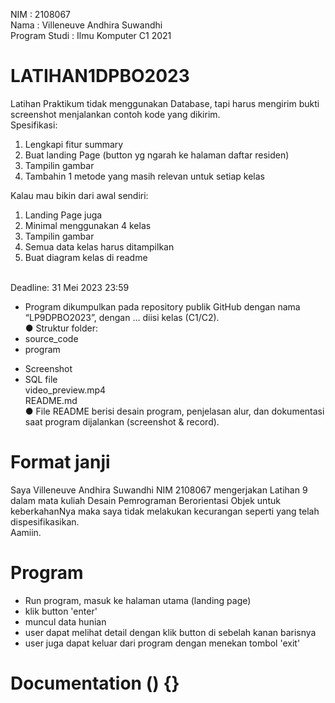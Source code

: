 NIM               : 2108067<br />
Nama              : Villeneuve Andhira Suwandhi<br />
Program Studi     : Ilmu Komputer C1 2021<br />

# LATIHAN1DPBO2023
Latihan Praktikum tidak menggunakan Database, tapi harus mengirim bukti<br />
screenshot menjalankan contoh kode yang dikirim.<br />
Spesifikasi:
1. Lengkapi fitur summary
2. Buat landing Page (button yg ngarah ke halaman daftar residen)
3. Tampilin gambar
4. Tambahin 1 metode yang masih relevan untuk setiap kelas

Kalau mau bikin dari awal sendiri:<br />
1. Landing Page juga
2. Minimal menggunakan 4 kelas
3. Tampilin gambar
4. Semua data kelas harus ditampilkan
5. Buat diagram kelas di readme

<br />Deadline: 31 Mei 2023 23:59<br />
- Program dikumpulkan pada repository publik GitHub dengan nama
“LP9DPBO2023”, dengan … diisi kelas (C1/C2).<br />
● Struktur folder:
- source_code<br />
- program<br />
+ Screenshot<br />
+ SQL file<br />
video_preview.mp4<br />
README.md<br />
● File README berisi desain program, penjelasan alur, dan dokumentasi saat
program dijalankan (screenshot & record).<br />

# Format janji
Saya Villeneuve Andhira Suwandhi NIM 2108067 mengerjakan Latihan 9<br />
dalam mata kuliah Desain Pemrograman Berorientasi Objek untuk keberkahanNya maka saya tidak melakukan kecurangan seperti yang telah dispesifikasikan.<br />
Aamiin.<br />

# Program
- Run program, masuk ke halaman utama (landing page)<br />
- klik button 'enter'<br />
- muncul data hunian<br />
- user dapat melihat detail dengan klik button di sebelah kanan barisnya<br />
- user juga dapat keluar dari program dengan menekan tombol 'exit'<br />

# Documentation () {}
